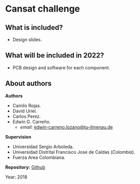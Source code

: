 # Cansat challenge

## What is included?
- Design slides.

## What will be included in 2022?
- PCB design and software for each component.

## About authors
**Authors**       

*   Camilo Rojas.    
*   David Uriel.
*   Carlos Perez.
*   Edwin G. Carreño.
    + *email:* edwin-carreno.lozano@tu-ilmenau.de

**Supervision**
*   Universidad Sergio Arboleda.
*   Universidad Distrital Francisco Jose de Caldas (*Colombia*).
*   Fuerza Area Colombiana.

**Repository:**
[Github](https://github.com/ecarrenolozano/cansat-challenge-grupoera)

Year: 2018
